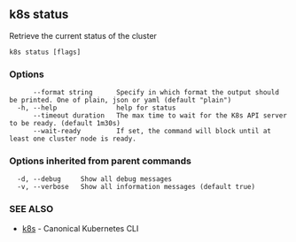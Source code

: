 ## k8s status

Retrieve the current status of the cluster

```
k8s status [flags]
```

### Options

```
      --format string      Specify in which format the output should be printed. One of plain, json or yaml (default "plain")
  -h, --help               help for status
      --timeout duration   The max time to wait for the K8s API server to be ready. (default 1m30s)
      --wait-ready         If set, the command will block until at least one cluster node is ready.
```

### Options inherited from parent commands

```
  -d, --debug     Show all debug messages
  -v, --verbose   Show all information messages (default true)
```

### SEE ALSO

* [k8s](k8s.md)	 - Canonical Kubernetes CLI

